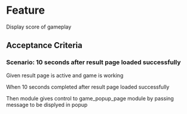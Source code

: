 
# Feature

Display score of gameplay

## Acceptance Criteria

### Scenario: 10 seconds after result page loaded successfully

  Given result page is active and game is working

  When 10 seconds completed after result page loaded successfully

  Then module gives control to game_popup_page module by passing
  message to be displyed in popup
